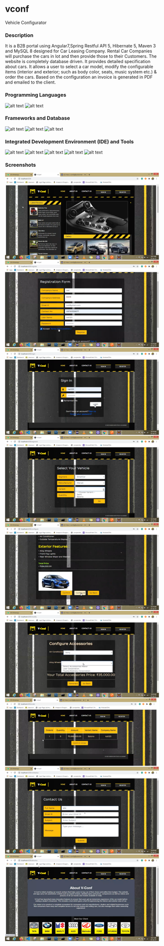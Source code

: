 # vconf
Vehicle Configurator

### Description
It is a B2B portal using Angular7,Spring Restful API 5, Hibernate 5, Maven 3 and MySQL 8 designed for Car Leasing Company. Rental Car Companies will purchase the cars in lot and then provide those to their Customers. The website is completely database driven. It provides detailed specification about cars. It allows a user to select a car model, modify the configurable items (interior and exterior; such as body color, seats, music system etc.) & order the cars. Based on the configuration an invoice is generated in PDF and emailed to the client.

### Programming Languages
![alt text](https://img.shields.io/badge/Java-ED8B00?style=for-the-badge&logo=java&logoColor=white) ![alt text](https://img.shields.io/badge/TypeScript-007ACC?style=for-the-badge&logo=typescript&logoColor=white) 

### Frameworks and Database
![alt text](https://img.shields.io/badge/Angular-DD0031?style=for-the-badge&logo=angular&logoColor=white) ![alt text](https://img.shields.io/badge/Spring_Boot-F2F4F9?style=for-the-badge&logo=spring-boot) ![alt text](https://img.shields.io/badge/MySQL-00000F?style=for-the-badge&logo=mysql&logoColor=white)

### Integrated Development Environment (IDE) and Tools
![alt text](https://img.shields.io/badge/Visual_Studio_Code-0078D4?style=for-the-badge&logo=visual%20studio%20code&logoColor=white) ![alt text](https://img.shields.io/badge/Eclipse-2C2255?style=for-the-badge&logo=eclipse&logoColor=white) ![alt text](https://img.shields.io/badge/Postman-FF6C37?style=for-the-badge&logo=Postman&logoColor=white) ![alt text](https://img.shields.io/badge/Git-F05032?style=for-the-badge&logo=git&logoColor=white) ![alt text](https://img.shields.io/badge/PowerShell-5391FE?style=for-the-badge&logo=PowerShell&logoColor=white)

### Screenshots
![alt text](images/1.png)
![alt text](images/2.png)
![alt text](images/3.png)
![alt text](images/4.png)
![alt text](images/5.png)
![alt text](images/6.png)
![alt text](images/7.png)
![alt text](images/8.png)
![alt text](images/9.png)
